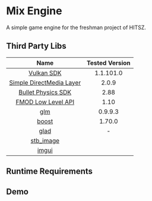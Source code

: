 # Mix Engine
A simple game engine for the freshman project of HITSZ.

## Third Party Libs
|Name|Tested Version|
|:-:|:-:|
|[Vulkan SDK](https://vulkan.lunarg.com/)|1.1.101.0|
|[Simple DirectMedia Layer](https://www.libsdl.org/)|2.0.9|
|[Bullet Physics SDK](https://github.com/bulletphysics/bullet3/)|2.88|
|[FMOD Low Level API](https://fmod.com/)|1.10|
|[glm](https://github.com/g-truc/glm/)|0.9.9.3|
|[boost](https://www.boost.org/)|1.70.0|
|[glad](https://glad.dav1d.de/)|-|
|[stb_image](https://github.com/nothings/stb/)||
|[imgui](https://github.com/ocornut/imgui/)||

## Runtime Requirements

## Demo
